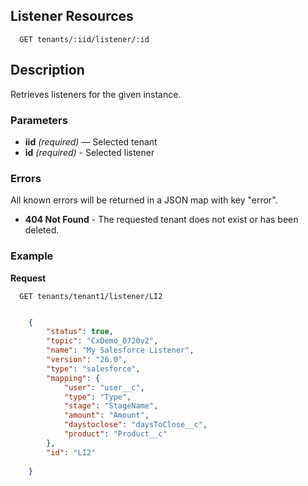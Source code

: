 ## Listener Resources

```
  GET tenants/:iid/listener/:id
```

## Description

Retrieves listeners for the given instance.


### Parameters

- **iid** _(required)_ — Selected tenant
- **id** _(required)_ - Selected listener

### Errors

All known errors will be returned in a JSON map with key "error".

- **404 Not Found** - The requested tenant does not exist or has been deleted.

### Example

**Request**

```
  GET tenants/tenant1/listener/LI2
```

```json

    {
        "status": true,
        "topic": "CxDemo_0720v2",
        "name": "My Salesforce Listener",
        "version": "26.0",
        "type": "salesforce",
        "mapping": {
            "user": "user__c",
            "type": "Type",
            "stage": "StageName",
            "amount": "Amount",
            "daystoclose": "daysToClose__c",
            "product": "Product__c"
        },
        "id": "LI2"
     
    }
```
